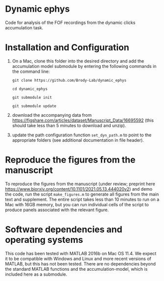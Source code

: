 # Dynamic ephys
Code for analysis of the FOF recordings from the dynamic clicks accumulation task.

# Installation and Configuration
1. On a Mac, clone this folder into the desired directory and add the accumulation model submodule by entering the following commands in the command line:

    `git clone https://github.com/Brody-Lab/dynamic_ephys `

    `cd dynamic_ephys `

    `git submodule init`

    `git submodule update`

2. download the accompanying data from https://figshare.com/articles/dataset/Manuscript_Data/16695592 (this should take less than 5 minutes to download and unzip).

3. update the path configuration function `set_dyn_path.m` to point to the appropriate folders (see additional documentation in file header).

# Reproduce the figures from the manuscript

To reproduce the figures from the manuscript (under review; preprint here https://www.biorxiv.org/content/10.1101/2021.05.13.444020v2) and demo the code, run the script `make_figures.m` to generate all figures from the main text and supplement. The entire script takes less than 10 minutes to run on a Mac with 16GB memory, but you can run individual cells of the script to produce panels associated with the relevant figure.

# Software dependencies and operating systems
This code has been tested with MATLAB 2016b on Mac OS 11.4. We expect it to be compatible with Windows and Linux and more recent versions of MATLAB, but this has not been tested. There are no dependencies beyond the standard MATLAB functions and the accumulation-model, which is included here as a submodule.
